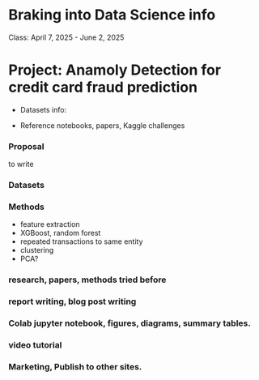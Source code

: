 # Braking into Data Science info  

Class: April 7, 2025 - June 2, 2025  

# Project: Anamoly Detection for credit card fraud prediction      

 * Datasets info:

 * Reference notebooks, papers, Kaggle challenges   


### Proposal  
to write  

### Datasets    


### Methods   

 * feature extraction
 * XGBoost, random forest
 * repeated transactions to same entity
 * clustering
 * PCA?

### research, papers, methods tried before   


### report writing, blog post writing   


### Colab jupyter notebook, figures, diagrams, summary tables.  


### video tutorial   

### Marketing, Publish to other sites.  



